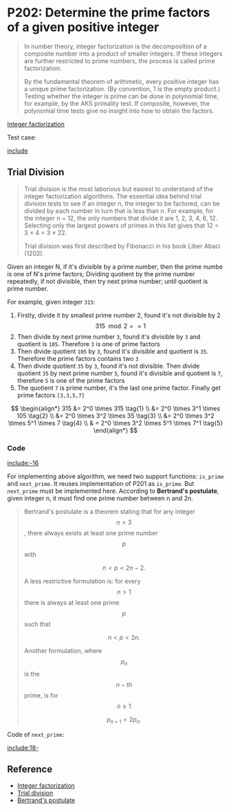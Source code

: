# P202: Determine the prime factors of a given positive integer

>In number theory, integer factorization is the decomposition of a composite number into a product of smaller integers. If these integers are further restricted to prime numbers, the process is called prime factorization.
>
>By the fundamental theorem of arithmetic, every positive integer has a unique prime factorization. (By convention, 1 is the empty product.) Testing whether the integer is prime can be done in polynomial time, for example, by the AKS primality test. If composite, however, the polynomial time tests give no insight into how to obtain the factors.

[Integer factorization](https://en.wikipedia.org/wiki/Integer_factorization)

Test case:

[include](../../../tests/arithmetic/p202_test.py)

## Trial Division

>Trial division is the most laborious but easiest to understand of the integer factorization algorithms. The essential idea behind trial division tests to see if an integer n, the integer to be factored, can be divided by each number in turn that is less than n. For example, for the integer n = 12, the only numbers that divide it are 1, 2, 3, 4, 6, 12. Selecting only the largest powers of primes in this list gives that 12 = 3 × 4 = 3 × 22.
>
>Trial division was first described by Fibonacci in his book Liber Abaci (1202).

Given an integer N, if it's divisible by a prime number, then the prime numbe is one of N's prime factors; Dividing quotient by the prime number repeatedly, if not divisible, then try next prime number; until quotient is prime number.

For example, given integer `315`:

1. Firstly, divide it by smallest prime number 2, found it's not divisible by 2 $$315 \mod 2 == 1$$
2. Then divide by next prime number `3`, found it's divisible by `3` and quotient is `105`. Therefore `3` is one of prime factors
3. Then divide quotient `105` by `3`, found it's divisible and quotient is `35`. Therefore the prime factors contains two `3`
4. Then divide quotient `35` by `3`, found it's not divisible. Then divide quotient `35` by next prime number `5`, found it's divisible and quotient is `7`, therefore `5` is one of the prime factors
5. The quotient `7` is prime number, it's the last one prime factor. Finally get prime factors `[3,3,5,7]`

$$
\begin{align*}
315 &= 2^0 \times 315 \tag{1} \\
    &= 2^0 \times 3^1 \times 105 \tag{2} \\
    &= 2^0 \times 3^2 \times 35 \tag{3} \\
    &= 2^0 \times 3^2 \times 5^1 \times 7 \tag{4} \\
    & = 2^0 \times 3^2 \times 5^1 \times 7^1 \tag{5}
\end{align*}
$$

### Code

[include:-16](../../../python99/arithmetic/p202.py)

For implementing above algorithm, we need two support functions: `is_prime` and `next_prime`. It reuses implementation of P201 as `is_prime`. But `next_prime` must be implemented here. According to **Bertrand's postulate**, given integer n, it must find one prime number between n and 2n.

>Bertrand's postulate is a theorem stating that for any integer $$n>3$$, there always exists at least one prime number $$p$$ with
>
>$${\displaystyle n<p<2n-2.}$$
>
>A less restrictive formulation is: for every $$n>1$$ there is always at least one prime $$p$$ such that
>
>$${\displaystyle n<p<2n.}$$
>
>Another formulation, where $$p_{n}$$ is the $$n-th$$ prime, is for $$n\geq 1$$
>
>$${\displaystyle p_{n+1}<2p_{n}.}$$

Code of `next_prime`:

[include:18-](../../../python99/arithmetic/p202.py)

## Reference

* [Integer factorization](https://en.wikipedia.org/wiki/Integer_factorization)
* [Trial division](https://en.wikipedia.org/wiki/Trial_division)
* [Bertrand's postulate](https://en.wikipedia.org/wiki/Bertrand%27s_postulate)
